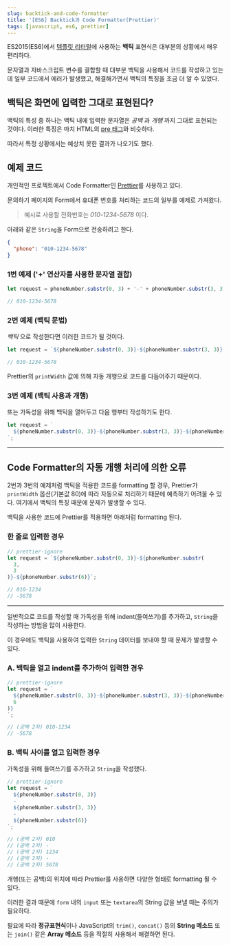 ```yaml
---
slug: backtick-and-code-formatter
title: '[ES6] Backtick과 Code Formatter(Prettier)'
tags: [javascript, es6, prettier]
---
```


ES2015(ES6)에서 [템플릿 리터럴](https://developer.mozilla.org/ko/docs/Web/JavaScript/Reference/Template_literals)에 사용하는 **백틱** 표현식은 대부분의 상황에서 매우 편리하다.

문자열과 자바스크립트 변수를 결합할 때 대부분 백틱을 사용해서 코드를 작성하고 있는데 일부 코드에서 에러가 발생했고, 해결해가면서 백틱의 특징을 조금 더 알 수 있었다.

<!--truncate-->

## 백틱은 화면에 입력한 그대로 표현된다?

백틱의 특성 중 하나는 백틱 내에 입력한 문자열은 _공백_ 과 _개행_ 까지 그대로 표현되는 것이다. 이러한 특징은 마치 HTML의 [pre 태그](https://developer.mozilla.org/en-US/docs/Web/HTML/Element/pre)와 비슷하다.

따라서 특정 상황에서는 예상치 못한 결과가 나오기도 했다.

## 예제 코드

개인적인 프로젝트에서 Code Formatter인 [Prettier](https://prettier.io/)를 사용하고 있다.

문의하기 페이지의 Form에서 휴대폰 번호를 처리하는 코드의 일부를 예제로 가져왔다.

> 예시로 사용할 전화번호는 _010-1234-5678_ 이다.

아래와 같은 `String`을 Form으로 전송하려고 한다.

```json
{
  "phone": "010-1234-5678"
}
```

### 1번 예제 ('+' 연산자를 사용한 문자열 결합)

```javascript
let request = phoneNumber.substr(0, 3) + '-' + phoneNumber.substr(3, 3) + '-' + phoneNumber.substr(6);

// 010-1234-5678
```

### 2번 예제 (백틱 문법)

_백틱_ 으로 작성한다면 이러한 코드가 될 것이다.

```javascript
let request = `${phoneNumber.substr(0, 3)}-${phoneNumber.substr(3, 3)}-${phoneNumber.substr(6)}`;

// 010-1234-5678
```

Prettier의 `printWidth` 값에 의해 자동 개행으로 코드를 다듬어주기 때문이다.

### 3번 예제 (백틱 사용과 개행)

또는 가독성을 위해 백틱을 열어두고 다음 행부터 작성하기도 한다.

```js
let request = `
  ${phoneNumber.substr(0, 3)}-${phoneNumber.substr(3, 3)}-${phoneNumber.substr(6)}
`;
```

---

## Code Formatter의 자동 개행 처리에 의한 오류

2번과 3번의 예제처럼 백틱을 적용한 코드를 formatting 할 경우, Prettier가 `printWidth` 옵션(기본값 80)에 따라 자동으로 처리하기 때문에 예측하기 어려울 수 있다.
여기에서 백틱의 특징 때문에 문제가 발생할 수 있다.

백틱을 사용한 코드에 Prettier를 적용하면 아래처럼 formatting 된다.

### 한 줄로 입력한 경우

```javascript
// prettier-ignore
let request = `${phoneNumber.substr(0, 3)}-${phoneNumber.substr(
  3,
  3
)}-${phoneNumber.substr(6)}`;

// 010-1234
// -5678
```

---

일반적으로 코드를 작성할 때 가독성을 위해 indent(들여쓰기)를 추가하고, `String`을 작성하는 방법을 많이 사용한다.

이 경우에도 백틱을 사용하여 입력한 `String` 데이터를 보내야 할 때 문제가 발생할 수 있다.

### A. 백틱을 열고 indent를 추가하여 입력한 경우

```javascript
// prettier-ignore
let request = `
  ${phoneNumber.substr(0, 3)}-${phoneNumber.substr(3, 3)}-${phoneNumber.substr(
  6
)}
`;

// (공백 2자) 010-1234
// -5678
```

### B. 백틱 사이를 열고 입력한 경우

가독성을 위해 들여쓰기를 추가하고 `String`을 작성했다.

```javascript
// prettier-ignore
let request = `
  ${phoneNumber.substr(0, 3)}
  -
  ${phoneNumber.substr(3, 3)}
  -
  ${phoneNumber.substr(6)}
`;

// (공백 2자) 010
// (공백 2자) -
// (공백 2자) 1234
// (공백 2자) -
// (공백 2자) 5678
```

개행(또는 공백)의 위치에 따라 Prettier를 사용하면 다양한 형태로 formatting 될 수 있다.

이러한 결과 때문에 `form` 내의 `input` 또는 `textarea`의 String 값을 보낼 때는 주의가 필요하다.

필요에 따라 **정규표현식**이나 JavaScript의 `trim()`, `concat()` 등의 **String 메소드** 또는 `join()` 같은 **Array 메소드** 등을 적절히 사용해서 해결하면 된다.
